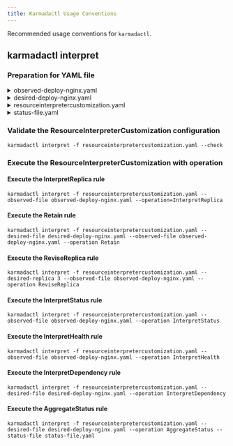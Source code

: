 ```yaml
---
title: Karmadactl Usage Conventions
---
```


Recommended usage conventions for `karmadactl`.

## karmadactl interpret

### Preparation for YAML file

<details>
<summary>observed-deploy-nginx.yaml</summary>

```yaml
apiVersion: apps/v1
kind: Deployment
metadata:
  name: nginx
  labels:
    app: nginx
spec:
  replicas: 3
  paused: true
  selector:
    matchLabels:
      app: nginx
  template:
    metadata:
      labels:
        app: nginx
    spec:
      nodeSelector:
        foo: bar
      containers:
      - image: nginx
        name: nginx
        resources:
          limits:
            cpu: 100m
status:
  availableReplicas: 2
  observedGeneration: 1
  readyReplicas: 2
  replicas: 2
  updatedReplicas: 2
```
</details>

<details>
<summary>desired-deploy-nginx.yaml</summary>

```yaml
apiVersion: apps/v1
kind: Deployment
metadata:
  name: nginx
  labels:
    app: nginx
spec:
  replicas: 3
  paused: false
  selector:
    matchLabels:
      app: nginx
  template:
    metadata:
      labels:
        app: nginx
    spec:
      containers:
      - image: nginx
        name: nginx
      serviceAccountName: test-sa
```
</details>

<details>
<summary>resourceinterpretercustomization.yaml</summary>

```yaml
apiVersion: config.karmada.io/v1alpha1
kind: ResourceInterpreterCustomization
metadata:
  name: declarative-configuration-example
spec:
  target:
    apiVersion: apps/v1
    kind: Deployment
  customizations:
    replicaResource:
      luaScript: >
        local kube = require("kube")
        function GetReplicas(obj)
          replica = obj.spec.replicas
          requirement = kube.accuratePodRequirements(obj.spec.template)
          return replica, requirement
        end
    replicaRevision:
      luaScript: >
        function ReviseReplica(obj, desiredReplica)
          obj.spec.replicas = desiredReplica
          return obj
        end
    retention:
      luaScript: >
        function Retain(desiredObj, observedObj)
          desiredObj.spec.paused = observedObj.spec.paused
          return desiredObj
        end
    statusAggregation:
      luaScript: >
        function AggregateStatus(desiredObj, statusItems)
          if statusItems == nil then
            return desiredObj
          end
          if desiredObj.status == nil then
            desiredObj.status = {}
          end
          replicas = 0
          for i = 1, #statusItems do
            if statusItems[i].status ~= nil and statusItems[i].status.replicas ~= nil then
              replicas = replicas + statusItems[i].status.replicas
            end
          end
          desiredObj.status.replicas = replicas
          return desiredObj
        end
    statusReflection:
      luaScript: >
        function ReflectStatus (observedObj)
          return observedObj.status
        end
    healthInterpretation:
      luaScript: >
        function InterpretHealth(observedObj)
          return observedObj.status.readyReplicas == observedObj.spec.replicas
        end
    dependencyInterpretation:
      luaScript: >
        function GetDependencies(desiredObj)
          dependentSas = {}
          refs = {}
          if desiredObj.spec.template.spec.serviceAccountName ~= '' and desiredObj.spec.template.spec.serviceAccountName ~= 'default' then
            dependentSas[desiredObj.spec.template.spec.serviceAccountName] = true
          end
          local idx = 1
          for key, value in pairs(dependentSas) do
            dependObj = {}
            dependObj.apiVersion = 'v1'
            dependObj.kind = 'ServiceAccount'
            dependObj.name = key
            dependObj.namespace = desiredObj.metadata.namespace
            refs[idx] = dependObj
            idx = idx + 1
          end
          return refs
        end
```
</details>

<details>
<summary>status-file.yaml</summary>

```yaml
applied: true
clusterName: member1
health: Healthy
status:
  availableReplicas: 1
  readyReplicas: 1
  replicas: 1
  updatedReplicas: 1
---
applied: true
clusterName: member2
health: Healthy
status:
  availableReplicas: 1
  readyReplicas: 1
  replicas: 1
  updatedReplicas: 1
```
</details>

### Validate the ResourceInterpreterCustomization configuration

```shell
karmadactl interpret -f resourceinterpretercustomization.yaml --check
```

### Execute the ResourceInterpreterCustomization with operation

#### Execute the InterpretReplica rule

```shell
karmadactl interpret -f resourceinterpretercustomization.yaml --observed-file observed-deploy-nginx.yaml --operation=InterpretReplica
```

#### Execute the Retain rule

```shell
karmadactl interpret -f resourceinterpretercustomization.yaml --desired-file desired-deploy-nginx.yaml --observed-file observed-deploy-nginx.yaml --operation Retain
```

#### Execute the ReviseReplica rule

```shell
karmadactl interpret -f resourceinterpretercustomization.yaml --desired-replica 3 --observed-file observed-deploy-nginx.yaml --operation ReviseReplica
```

#### Execute the InterpretStatus rule

```shell
karmadactl interpret -f resourceinterpretercustomization.yaml --observed-file observed-deploy-nginx.yaml --operation InterpretStatus
```

#### Execute the InterpretHealth rule

```shell
karmadactl interpret -f resourceinterpretercustomization.yaml --observed-file observed-deploy-nginx.yaml --operation InterpretHealth
```

#### Execute the InterpretDependency rule

```shell
karmadactl interpret -f resourceinterpretercustomization.yaml --desired-file desired-deploy-nginx.yaml --operation InterpretDependency
```

#### Execute the AggregateStatus rule

```shell
karmadactl interpret -f resourceinterpretercustomization.yaml --desired-file desired-deploy-nginx.yaml --operation AggregateStatus --status-file status-file.yaml
```
